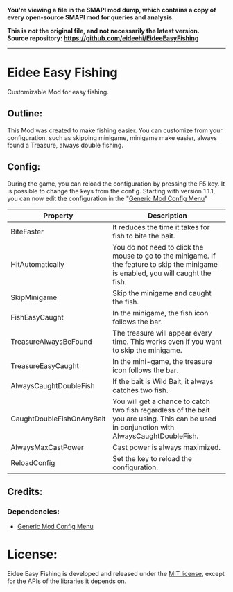**You're viewing a file in the SMAPI mod dump, which contains a copy of every open-source SMAPI mod
for queries and analysis.**

**This is _not_ the original file, and not necessarily the latest version.**  
**Source repository: https://github.com/eideehi/EideeEasyFishing**

----

# Eidee Easy Fishing
Customizable Mod for easy fishing.

## Outline:
This Mod was created to make fishing easier. You can customize from your configuration, such as skipping minigame, minigame make easier, always found a Treasure, always double fishing.

## Config:
During the game, you can reload the configuration by pressing the F5 key. It is possible to change the keys from the config.
Starting with version 1.1.1, you can now edit the configuration in the "[Generic Mod Config Menu](https://www.nexusmods.com/stardewvalley/mods/5098)"

|Property|Description|
|--------|-----------|
|BiteFaster|It reduces the time it takes for fish to bite the bait.|
|HitAutomatically|You do not need to click the mouse to go to the minigame. If the feature to skip the minigame is enabled, you will caught the fish.|
|SkipMinigame|Skip the minigame and caught the fish.|
|FishEasyCaught|In the minigame, the fish icon follows the bar.|
|TreasureAlwaysBeFound|The treasure will appear every time. This works even if you want to skip the minigame.|
|TreasureEasyCaught|In the mini-game, the treasure icon follows the bar.|
|AlwaysCaughtDoubleFish|If the bait is Wild Bait, it always catches two fish.|
|CaughtDoubleFishOnAnyBait|You will get a chance to catch two fish regardless of the bait you are using. This can be used in conjunction with AlwaysCaughtDoubleFish.|
|AlwaysMaxCastPower|Cast power is always maximized.|
|ReloadConfig|Set the key to reload the configuration.|

## Credits:
### Dependencies:
* [Generic Mod Config Menu](https://www.nexusmods.com/stardewvalley/mods/5098)

# License:
Eidee Easy Fishing is developed and released under the [MIT license](./LICENSE), except for the APIs of the libraries it depends on.
